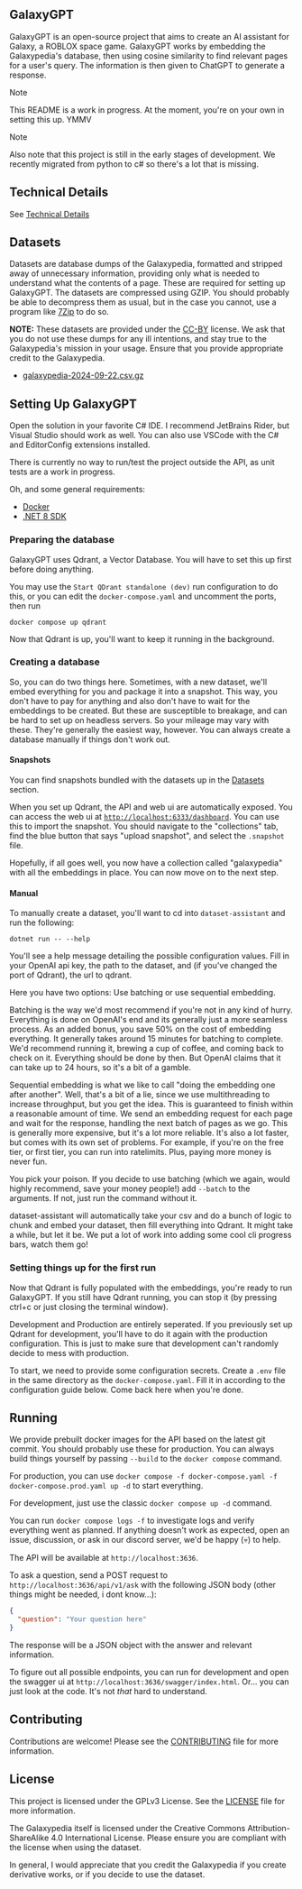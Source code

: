 ## GalaxyGPT
GalaxyGPT is an open-source project that aims to create an AI assistant for Galaxy, a ROBLOX space game. GalaxyGPT works by embedding the Galaxypedia's database, then using cosine similarity to find relevant pages for a user's query. The information is then given to ChatGPT to generate a response.

> [!NOTE]
> This README is a work in progress. At the moment, you're on your own in setting this up. YMMV

> [!NOTE]
> Also note that this project is still in the early stages of development. We recently migrated from python to c# so there's a lot that is missing.

## Technical Details
See [Technical Details](https://blog.smallketchup.ca/galaxypedia/2024/08/14/GalaxyGPT.html#:~:text=in%20your%20pocket!-,technical%20details,-This%20is%20the)

## Datasets
Datasets are database dumps of the Galaxypedia, formatted and stripped away of unnecessary information, providing only what is needed to understand what the contents of a page. These are required for setting up GalaxyGPT. The datasets are compressed using GZIP. You should probably be able to decompress them as usual, but in the case you cannot, use a program like [7Zip](https://www.7-zip.org/) to do so.

**NOTE:** These datasets are provided under the [CC-BY](https://creativecommons.org/licenses/by/4.0/) license. We ask that you do not use these dumps for any ill intentions, and stay true to the Galaxypedia's mission in your usage. Ensure that you provide appropriate credit to the Galaxypedia.

- [galaxypedia-2024-09-22.csv.gz](https://github.com/user-attachments/files/17181542/galaxypedia-2024-09-22.csv.gz)

## Setting Up GalaxyGPT
Open the solution in your favorite C# IDE. I recommend JetBrains Rider, but Visual Studio should work as well. You can also use VSCode with the C# and EditorConfig extensions installed.

There is currently no way to run/test the project outside the API, as unit tests are a work in progress.

Oh, and some general requirements:
- [Docker](https://www.docker.com/)
- [.NET 8 SDK](https://dotnet.microsoft.com/en-us/download)

### Preparing the database
GalaxyGPT uses Qdrant, a Vector Database. You will have to set this up first before doing anything.

You may use the `Start QDrant standalone (dev)` run configuration to do this, or you can edit the `docker-compose.yaml` and uncomment the ports, then run
```
docker compose up qdrant
```

Now that Qdrant is up, you'll want to keep it running in the background.
### Creating a database
So, you can do two things here. Sometimes, with a new dataset, we'll embed everything for you and package it into a snapshot. This way, you don't have to pay for anything and also don't have to wait for the embeddings to be created. But these are susceptible to breakage, and can be hard to set up on headless servers. So your mileage may vary with these. They're generally the easiest way, however. You can always create a database manually if things don't work out.

#### Snapshots
You can find snapshots bundled with the datasets up in the [Datasets](#Datasets) section.

When you set up Qdrant, the API and web ui are automatically exposed. You can access the web ui at [`http://localhost:6333/dashboard`](http://localhost:6333/dashboard#/collections). You can use this to import the snapshot. You should navigate to the "collections" tab, find the blue button that says "upload snapshot", and select the `.snapshot` file.

Hopefully, if all goes well, you now have a collection called "galaxypedia" with all the embeddings in place. You can now move on to the next step.

#### Manual
To manually create a dataset, you'll want to cd into `dataset-assistant` and run the following:
```
dotnet run -- --help
```
You'll see a help message detailing the possible configuration values. Fill in your OpenAI api key, the path to the dataset, and (if you've changed the port of Qdrant), the url to qdrant.

Here you have two options: Use batching or use sequential embedding.

Batching is the way we'd most recommend if you're not in any kind of hurry. Everything is done on OpenAI's end and its generally just a more seamless process. As an added bonus, you save 50% on the cost of embedding everything. It generally takes around 15 minutes for batching to complete. We'd recommend running it, brewing a cup of coffee, and coming back to check on it. Everything should be done by then. But OpenAI claims that it can take up to 24 hours, so it's a bit of a gamble.

Sequential embedding is what we like to call "doing the embedding one after another". Well, that's a bit of a lie, since we use multithreading to increase throughput, but you get the idea. This is guaranteed to finish within a reasonable amount of time. We send an embedding request for each page and wait for the response, handling the next batch of pages as we go. This is generally more expensive, but it's a lot more reliable. It's also a lot faster, but comes with its own set of problems. For example, if you're on the free tier, or first tier, you can run into ratelimits. Plus, paying more money is never fun.

You pick your poison. If you decide to use batching (which we again, would highly recommend, save your money people!) add `--batch` to the arguments. If not, just run the command without it.

dataset-assistant will automatically take your csv and do a bunch of logic to chunk and embed your dataset, then fill everything into Qdrant. It might take a while, but let it be. We put a lot of work into adding some cool cli progress bars, watch them go!

### Setting things up for the first run
Now that Qdrant is fully populated with the embeddings, you're ready to run GalaxyGPT. If you still have Qdrant running, you can stop it (by pressing ctrl+c or just closing the terminal window).

Development and Production are entirely seperated. If you previously set up Qdrant for development, you'll have to do it again with the production configuration. This is just to make sure that development can't randomly decide to mess with production.

To start, we need to provide some configuration secrets. Create a `.env` file in the same directory as the `docker-compose.yaml`. Fill it in according to the configuration guide below. Come back here when you're done.

## Running
We provide prebuilt docker images for the API based on the latest git commit. You should probably use these for production. You can always build things yourself by passing `--build` to the `docker compose` command.

For production, you can use `docker compose -f docker-compose.yaml -f docker-compose.prod.yaml up -d` to start everything.

For development, just use the classic `docker compose up -d` command.

You can run `docker compose logs -f` to investigate logs and verify everything went as planned. If anything doesn't work as expected, open an issue, discussion, or ask in our discord server, we'd be happy (💀) to help.

The API will be available at `http://localhost:3636`.

To ask a question, send a POST request to `http://localhost:3636/api/v1/ask` with the following JSON body (other things might be needed, i dont know...):
```json
{
  "question": "Your question here"
}
```
The response will be a JSON object with the answer and relevant information.

To figure out all possible endpoints, you can run for development and open the swagger ui at `http://localhost:3636/swagger/index.html`. Or... you can just look at the code. It's not *that* hard to understand.

## Contributing
Contributions are welcome! Please see the [CONTRIBUTING](CONTRIBUTING.md) file for more information.

## License
This project is licensed under the GPLv3 License. See the [LICENSE](LICENSE) file for more information.

The Galaxypedia itself is licensed under the Creative Commons Attribution-ShareAlike 4.0 International License. Please ensure you are compliant with the license when using the dataset.

In general, I would appreciate that you credit the Galaxypedia if you create derivative works, or if you decide to use the dataset.
